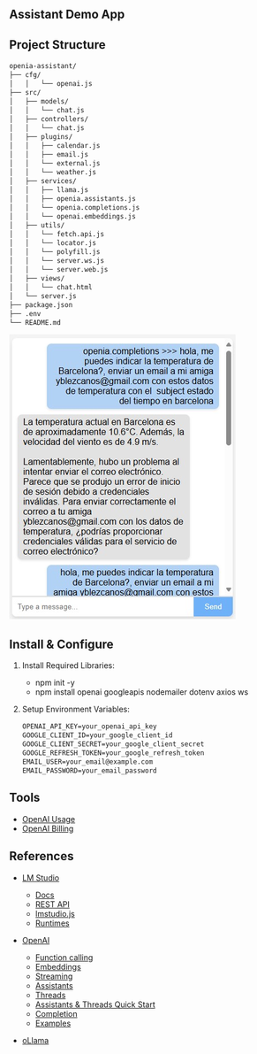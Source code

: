 ## Assistant Demo App

## Project Structure
```
openia-assistant/
├── cfg/
│   │   └── openai.js
├── src/
│   ├── models/
│   │   └── chat.js
│   ├── controllers/
│   │   └── chat.js
│   ├── plugins/
│   │   ├── calendar.js
│   │   ├── email.js
│   │   └── external.js
│   │   └── weather.js
│   ├── services/
│   │   ├── llama.js
│   │   ├── openia.assistants.js
│   │   └── openia.completions.js
│   │   └── openai.embeddings.js
│   ├── utils/
│   │   └── fetch.api.js
│   │   └── locator.js
│   │   └── polyfill.js
│   │   └── server.ws.js
│   │   └── server.web.js
│   ├── views/
│   │   └── chat.html
│   └── server.js
├── package.json
├── .env
└── README.md
```

![screenshot](./doc/screenshot.jpg)

## Install & Configure
1. Install Required Libraries:
    - npm init -y
    - npm install openai googleapis nodemailer dotenv axios ws

2. Setup Environment Variables: 
    ```
    OPENAI_API_KEY=your_openai_api_key
    GOOGLE_CLIENT_ID=your_google_client_id
    GOOGLE_CLIENT_SECRET=your_google_client_secret
    GOOGLE_REFRESH_TOKEN=your_google_refresh_token
    EMAIL_USER=your_email@example.com
    EMAIL_PASSWORD=your_email_password
    ```

## Tools 
- [OpenAI Usage](https://platform.openai.com/settings/organization/usage)
- [OpenAI Billing](https://platform.openai.com/settings/organization/billing/overview)

## References 
- [LM Studio](https://lmstudio.ai/)
    - [Docs](https://lmstudio.ai/docs)
    - [REST API](https://lmstudio.ai/docs/api/rest-api)
    - [lmstudio.js](https://github.com/lmstudio-ai/lmstudio.js)
    - [Runtimes](https://github.com/ggerganov/llama.cpp/tree/master/examples/server)

- [OpenAI](https://platform.openai.com/docs)
    - [Function calling](https://platform.openai.com/docs/guides/function-calling?lang=node.js&example=search-knowledge-base)
    - [Embeddings](https://platform.openai.com/docs/guides/embeddings)
    - [Streaming](https://platform.openai.com/docs/api-reference/streaming)
    - [Assistants](https://platform.openai.com/docs/api-reference/assistants)
    - [Threads](https://platform.openai.com/docs/api-reference/threads)
    - [Assistants & Threads Quick Start](https://platform.openai.com/docs/assistants/quickstart)
    - [Completion](https://platform.openai.com/docs/api-reference/chat/create)
    - [Examples](https://github.com/openai/openai-assistants-quickstart/tree/main/app/examples)

- [oLlama](https://ollama.com/)